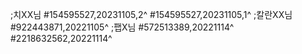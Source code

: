 ;치XX님
#154595527,20231105,2^
#154595527,20231105,1^
;칼란XX님
#922443871,20221105^
;팹X님
#572513389,20221114^
#2218632562,20221114^
